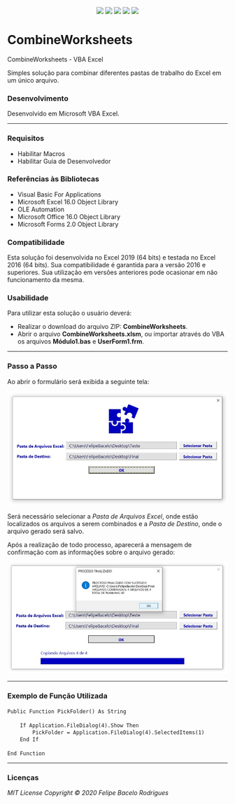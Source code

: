 <p align="center">
<a href= "https://img.shields.io/github/repo-size/felipebacelo/CombineWorksheets?style=for-the-badge"><img src="https://img.shields.io/github/repo-size/felipebacelo/CombineWorksheets?style=for-the-badge"/></a>
<a href= "https://img.shields.io/github/languages/count/felipebacelo/CombineWorksheets?style=for-the-badge"><img src="https://img.shields.io/github/languages/count/felipebacelo/CombineWorksheets?style=for-the-badge"/></a>
<a href= "https://img.shields.io/github/forks/felipebacelo/CombineWorksheets?style=for-the-badge"><img src="https://img.shields.io/github/forks/felipebacelo/CombineWorksheets?style=for-the-badge"/></a>
<a href= "https://img.shields.io/bitbucket/pr-raw/felipebacelo/CombineWorksheets?style=for-the-badge"><img src="https://img.shields.io/bitbucket/pr-raw/felipebacelo/CombineWorksheets?style=for-the-badge"/></a>
<a href= "https://img.shields.io/bitbucket/issues/felipebacelo/CombineWorksheets?style=for-the-badge"><img src="https://img.shields.io/bitbucket/issues/felipebacelo/CombineWorksheets?style=for-the-badge"/></a>
</p>

# CombineWorksheets
CombineWorksheets - VBA Excel

Simples solução para combinar diferentes pastas de trabalho do Excel em um único arquivo.

### Desenvolvimento

Desenvolvido em Microsoft VBA Excel.
***
### Requisitos

* Habilitar Macros
* Habilitar Guia de Desenvolvedor

### Referências às Bibliotecas

* Visual Basic For Applications
* Microsoft Excel 16.0 Object Library
* OLE Automation
* Microsoft Office 16.0 Object Library
* Microsoft Forms 2.0 Object Library

### Compatibilidade

Esta solução foi desenvolvida no Excel 2019 (64 bits) e testada no Excel 2016 (64 bits). Sua compatibilidade é garantida para a versão 2016 e superiores. Sua utilização em versões anteriores pode ocasionar em não funcionamento da mesma.

### Usabilidade

Para utilizar esta solução o usuário deverá:

* Realizar o download do arquivo ZIP: __CombineWorksheets__.
* Abrir o arquivo __CombineWorksheets.xlsm__, ou importar através do VBA os arquivos __Módulo1.bas__ e __UserForm1.frm__.
***
### Passo a Passo

Ao abrir o formulário será exibida a seguinte tela:

![Image1](https://github.com/felipebacelo/CombineWorksheets/blob/main/Images/Image1.jpg)

Será necessário selecionar a _Pasta de Arquivos Excel_, onde estão localizados os arquivos a serem combinados e a _Pasta de Destino_, onde o arquivo gerado será salvo.

Após a realização de todo processo, aparecerá a mensagem de confirmação com as informações sobre o arquivo gerado:

![Image1](https://github.com/felipebacelo/CombineWorksheets/blob/main/Images/Image2.jpg)
***
### Exemplo de Função Utilizada

```vba
Public Function PickFolder() As String

    If Application.FileDialog(4).Show Then
        PickFolder = Application.FileDialog(4).SelectedItems(1)
    End If

End Function
```

***
### Licenças

_MIT License_
_Copyright   ©   2020 Felipe Bacelo Rodrigues_

